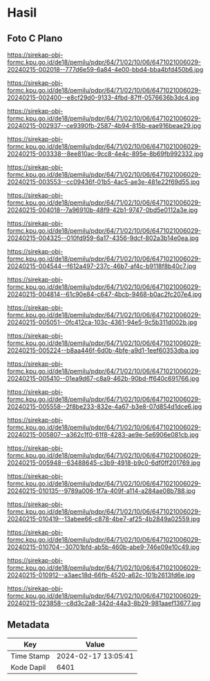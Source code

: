 # Hasil

## Foto C Plano

https://sirekap-obj-formc.kpu.go.id/de18/pemilu/pdpr/64/71/02/10/06/6471021006029-20240215-002018--777d6e59-6a84-4e00-bbd4-bba4bfd450b6.jpg

https://sirekap-obj-formc.kpu.go.id/de18/pemilu/pdpr/64/71/02/10/06/6471021006029-20240215-002400--e8cf29d0-9133-4fbd-87ff-0576636b3dc4.jpg

https://sirekap-obj-formc.kpu.go.id/de18/pemilu/pdpr/64/71/02/10/06/6471021006029-20240215-002937--ce9390fb-2587-4b94-815b-eae916beae29.jpg

https://sirekap-obj-formc.kpu.go.id/de18/pemilu/pdpr/64/71/02/10/06/6471021006029-20240215-003338--8ee810ac-9cc8-4e4c-895e-8b69fb992332.jpg

https://sirekap-obj-formc.kpu.go.id/de18/pemilu/pdpr/64/71/02/10/06/6471021006029-20240215-003553--cc09436f-01b5-4ac5-ae3e-481e22f69d55.jpg

https://sirekap-obj-formc.kpu.go.id/de18/pemilu/pdpr/64/71/02/10/06/6471021006029-20240215-004018--7a96910b-48f9-42b1-9747-0bd5e0112a3e.jpg

https://sirekap-obj-formc.kpu.go.id/de18/pemilu/pdpr/64/71/02/10/06/6471021006029-20240215-004325--010fd959-6a17-4356-9dcf-802a3b14e0ea.jpg

https://sirekap-obj-formc.kpu.go.id/de18/pemilu/pdpr/64/71/02/10/06/6471021006029-20240215-004544--f612a497-237c-46b7-af4c-b9118f8b40c7.jpg

https://sirekap-obj-formc.kpu.go.id/de18/pemilu/pdpr/64/71/02/10/06/6471021006029-20240215-004814--61c90e84-c647-4bcb-9468-b0ac2fc207e4.jpg

https://sirekap-obj-formc.kpu.go.id/de18/pemilu/pdpr/64/71/02/10/06/6471021006029-20240215-005051--0fc412ca-103c-4361-94e5-9c5b311d002b.jpg

https://sirekap-obj-formc.kpu.go.id/de18/pemilu/pdpr/64/71/02/10/06/6471021006029-20240215-005224--b8aa446f-6d0b-4bfe-a9d1-1eef60353dba.jpg

https://sirekap-obj-formc.kpu.go.id/de18/pemilu/pdpr/64/71/02/10/06/6471021006029-20240215-005410--01ea9d67-c8a9-462b-90bd-ff640c691766.jpg

https://sirekap-obj-formc.kpu.go.id/de18/pemilu/pdpr/64/71/02/10/06/6471021006029-20240215-005558--2f8be233-832e-4a67-b3e8-07d854d1dce6.jpg

https://sirekap-obj-formc.kpu.go.id/de18/pemilu/pdpr/64/71/02/10/06/6471021006029-20240215-005807--a362c1f0-61f8-4283-ae9e-5e6906e081cb.jpg

https://sirekap-obj-formc.kpu.go.id/de18/pemilu/pdpr/64/71/02/10/06/6471021006029-20240215-005948--63488645-c3b9-4918-b9c0-6df0ff201769.jpg

https://sirekap-obj-formc.kpu.go.id/de18/pemilu/pdpr/64/71/02/10/06/6471021006029-20240215-010135--9789a006-1f7a-409f-a114-a284ae08b788.jpg

https://sirekap-obj-formc.kpu.go.id/de18/pemilu/pdpr/64/71/02/10/06/6471021006029-20240215-010419--13abee66-c878-4be7-af25-4b2849a02559.jpg

https://sirekap-obj-formc.kpu.go.id/de18/pemilu/pdpr/64/71/02/10/06/6471021006029-20240215-010704--30701bfd-ab5b-460b-abe9-746e09e10c49.jpg

https://sirekap-obj-formc.kpu.go.id/de18/pemilu/pdpr/64/71/02/10/06/6471021006029-20240215-010912--a3aec18d-66fb-4520-a62c-101b2613fd6e.jpg

https://sirekap-obj-formc.kpu.go.id/de18/pemilu/pdpr/64/71/02/10/06/6471021006029-20240215-023858--c8d3c2a8-342d-44a3-8b29-981aaef13677.jpg


## Metadata

| Key        | Value               |
| ---------- | ------------------- |
| Time Stamp | 2024-02-17 13:05:41 |
| Kode Dapil | 6401                |



